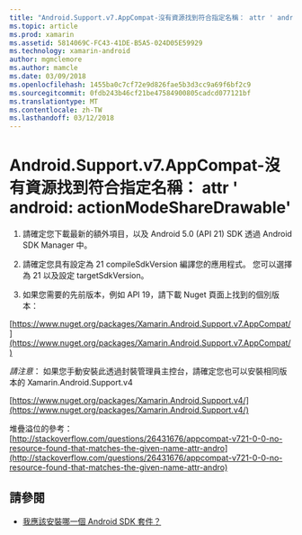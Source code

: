 ```yaml
---
title: "Android.Support.v7.AppCompat-沒有資源找到符合指定名稱： attr ' android: actionModeShareDrawable'"
ms.topic: article
ms.prod: xamarin
ms.assetid: 5814069C-FC43-41DE-B5A5-024D05E59929
ms.technology: xamarin-android
author: mgmclemore
ms.author: mamcle
ms.date: 03/09/2018
ms.openlocfilehash: 1455ba0c7cf72e9d826fae5b3d3cc9a69f6bf2c9
ms.sourcegitcommit: 0fdb243b46cf21be47584900805cadcd077121bf
ms.translationtype: MT
ms.contentlocale: zh-TW
ms.lasthandoff: 03/12/2018
---
```

# <a name="androidsupportv7appcompat---no-resource-found-that-matches-the-given-name-attr-androidactionmodesharedrawable"></a>Android.Support.v7.AppCompat-沒有資源找到符合指定名稱： attr ' android: actionModeShareDrawable'

1. 請確定您下載最新的額外項目，以及 Android 5.0 (API 21) SDK 透過 Android SDK Manager 中。

2. 請確定您具有設定為 21 compileSdkVersion 編譯您的應用程式。 您可以選擇為 21 以及設定 targetSdkVersion。

3. 如果您需要的先前版本，例如 API 19，請下載 Nuget 頁面上找到的個別版本：

[https://www.nuget.org/packages/Xamarin.Android.Support.v7.AppCompat/](https://www.nuget.org/packages/Xamarin.Android.Support.v7.AppCompat/)

*請注意*： 如果您手動安裝此透過封裝管理員主控台，請確定您也可以安裝相同版本的 Xamarin.Android.Support.v4

[https://www.nuget.org/packages/Xamarin.Android.Support.v4/](https://www.nuget.org/packages/Xamarin.Android.Support.v4/)

堆疊溢位的參考： [http://stackoverflow.com/questions/26431676/appcompat-v721-0-0-no-resource-found-that-matches-the-given-name-attr-andro](http://stackoverflow.com/questions/26431676/appcompat-v721-0-0-no-resource-found-that-matches-the-given-name-attr-andro)

## <a name="see-also"></a>請參閱

- [我應該安裝哪一個 Android SDK 套件？](~/android/troubleshooting/questions/install-android-sdk-packages.md)

